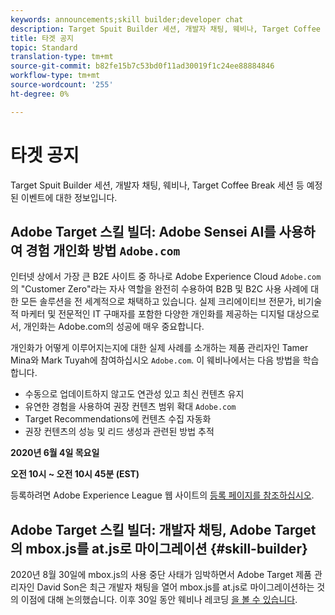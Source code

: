 ```yaml
---
keywords: announcements;skill builder;developer chat
description: Target Spuit Builder 세션, 개발자 채팅, 웨비나, Target Coffee Break 세션 등 예정된 이벤트에 대한 정보입니다.
title: 타겟 공지
topic: Standard
translation-type: tm+mt
source-git-commit: b82fe15b7c53bd0f11ad30019f1c24ee88884846
workflow-type: tm+mt
source-wordcount: '255'
ht-degree: 0%

---
```



# 타겟 공지

Target Spuit Builder 세션, 개발자 채팅, 웨비나, Target Coffee Break 세션 등 예정된 이벤트에 대한 정보입니다.

## Adobe Target 스킬 빌더: Adobe Sensei AI를 사용하여 경험 개인화 방법 `Adobe.com`

인터넷 상에서 가장 큰 B2E 사이트 중 하나로 Adobe Experience Cloud `Adobe.com` 의 &quot;Customer Zero&quot;라는 자사 역할을 완전히 수용하여 B2B 및 B2C 사용 사례에 대한 모든 솔루션을 전 세계적으로 채택하고 있습니다. 실제 크리에이티브 전문가, 비기술적 마케터 및 전문적인 IT 구매자를 포함한 다양한 개인화를 제공하는 디지털 대상으로서, 개인화는 Adobe.com의 성공에 매우 중요합니다.

개인화가 어떻게 이루어지는지에 대한 실제 사례를 소개하는 제품 관리자인 Tamer Mina와 Mark Tuyah에 참여하십시오 `Adobe.com`. 이 웨비나에서는 다음 방법을 학습합니다.

* 수동으로 업데이트하지 않고도 연관성 있고 최신 컨텐츠 유지
* 유연한 경험을 사용하여 권장 컨텐츠 범위 확대 `Adobe.com`
* Target Recommendations에 컨텐츠 수집 자동화
* 권장 컨텐츠의 성능 및 리드 생성과 관련된 방법 추적

**2020년 6월 4일 목요일**

**오전 10시 ~ 오전 10시 45분 (EST)**

등록하려면 Adobe Experience League 웹 사이트의 [등록 페이지를 참조하십시오](https://atskillbuilder-senseiai.experienceleague.adobeevents.com/).

## Adobe Target 스킬 빌더: 개발자 채팅, Adobe Target의 mbox.js를 at.js로 마이그레이션 {#skill-builder}

2020년 8월 30일에 mbox.js의 사용 중단 사태가 임박하면서 Adobe Target 제품 관리자인 David Son은 최근 개발자 채팅을 열어 mbox.js를 at.js로 마이그레이션하는 것의 이점에 대해 논의했습니다. 이후 30일 동안 웨비나 레코딩 [을 볼 수 있습니다](https://seminars.adobeconnect.com/ptdo6mfo6qn6/?proto=true).